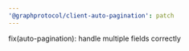 ```yaml
---
'@graphprotocol/client-auto-pagination': patch
---
```


fix(auto-pagination): handle multiple fields correctly
